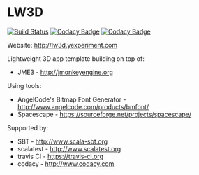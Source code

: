 # LW3D

[![Build Status](https://travis-ci.org/Y-Experiment/LW3D.svg?branch=master)](https://travis-ci.org/Y-Experiment/LW3D) [![Codacy Badge](https://api.codacy.com/project/badge/Grade/476ad1716c9d46dbb3d30034588908ca)](https://www.codacy.com/app/andrzej-tucholka/LW3D) [![Codacy Badge](https://api.codacy.com/project/badge/Coverage/476ad1716c9d46dbb3d30034588908ca)](https://www.codacy.com/app/andrzej-tucholka/LW3D?utm_source=github.com&amp;utm_medium=referral&amp;utm_content=Y-Experiment/LW3D&amp;utm_campaign=Badge_Coverage)

Website: http://lw3d.yexperiment.com

Lightweight 3D app template building on top of:
* JME3 - http://jmonkeyengine.org

Using tools:
* AngelCode's Bitmap Font Generator - http://www.angelcode.com/products/bmfont/
* Spacescape - https://sourceforge.net/projects/spacescape/

Supported by:
* SBT - http://www.scala-sbt.org
* scalatest - http://www.scalatest.org
* travis CI - https://travis-ci.org
* codacy - http://www.codacy.com


